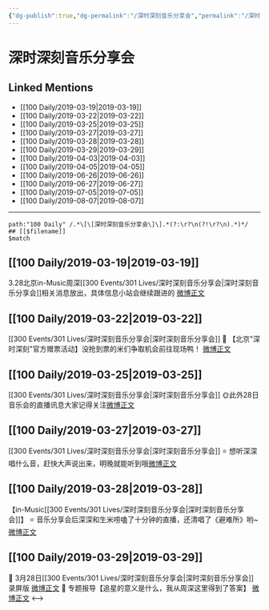 ```yaml
---
{"dg-publish":true,"dg-permalink":"/深时深刻音乐分享会","permalink":"/深时深刻音乐分享会/","created":"2022-12-22T14:50:42.000+08:00","updated":"2023-01-04T13:38:52.012+08:00"}
---
```


# 深时深刻音乐分享会

## Linked Mentions
- [[100 Daily/2019-03-19\|2019-03-19]]
- [[100 Daily/2019-03-22\|2019-03-22]]
- [[100 Daily/2019-03-25\|2019-03-25]]
- [[100 Daily/2019-03-27\|2019-03-27]]
- [[100 Daily/2019-03-28\|2019-03-28]]
- [[100 Daily/2019-03-29\|2019-03-29]]
- [[100 Daily/2019-04-03\|2019-04-03]]
- [[100 Daily/2019-04-05\|2019-04-05]]
- [[100 Daily/2019-06-26\|2019-06-26]]
- [[100 Daily/2019-06-27\|2019-06-27]]
- [[100 Daily/2019-07-05\|2019-07-05]]
- [[100 Daily/2019-08-07\|2019-08-07]]


---

```expander
path:"100 Daily" /.*\[\[深时深刻音乐分享会\]\].*(?:\r?\n(?!\r?\n).*)*/
## [[$filename]]
$match
```
## [[100 Daily/2019-03-19\|2019-03-19]]
3.28北京in-Music周深[[300 Events/301 Lives/深时深刻音乐分享会\|深时深刻音乐分享会]]相关消息放出，具体信息小站会继续跟进的
[微博正文](https://m.weibo.cn/6466290670/4351656705669143)
## [[100 Daily/2019-03-22\|2019-03-22]]
[[300 Events/301 Lives/深时深刻音乐分享会\|深时深刻音乐分享会]]
🔔 【北京"深时深刻"官方赠票活动】没抢到票的米们争取机会前往现场鸭！
[微博正文](https://m.weibo.cn/6466290670/4352680644164285)

## [[100 Daily/2019-03-25\|2019-03-25]]
[[300 Events/301 Lives/深时深刻音乐分享会\|深时深刻音乐分享会]]
🌞此外28日音乐会的直播讯息大家记得关注[微博正文](https://m.weibo.cn/6466290670/4353766948212519)
## [[100 Daily/2019-03-27\|2019-03-27]]
[[300 Events/301 Lives/深时深刻音乐分享会\|深时深刻音乐分享会]]
⭐ 想听深深唱什么音，赶快大声说出来，明晚就能听到哦[微博正文](https://m.weibo.cn/6466290670/4354421058692342)
## [[100 Daily/2019-03-28\|2019-03-28]]
【in-Music[[300 Events/301 Lives/深时深刻音乐分享会\|深时深刻音乐分享会]]】
⭐ 音乐分享会后深深和生米唠嗑了十分钟的直播，还清唱了《避难所》哟~ [微博正文](https://weibo.com/6466290670/Hn39Y4Ldl)
## [[100 Daily/2019-03-29\|2019-03-29]]
🌟 3月28日[[300 Events/301 Lives/深时深刻音乐分享会\|深时深刻音乐分享会]]录屏版
[微博正文](https://m.weibo.cn/6466290670/4355004204335030)
🌟 专题报导【追星的意义是什么，我从周深这里得到了答案】
[微博正文](https://m.weibo.cn/6466290670/4355309109031886)
<-->